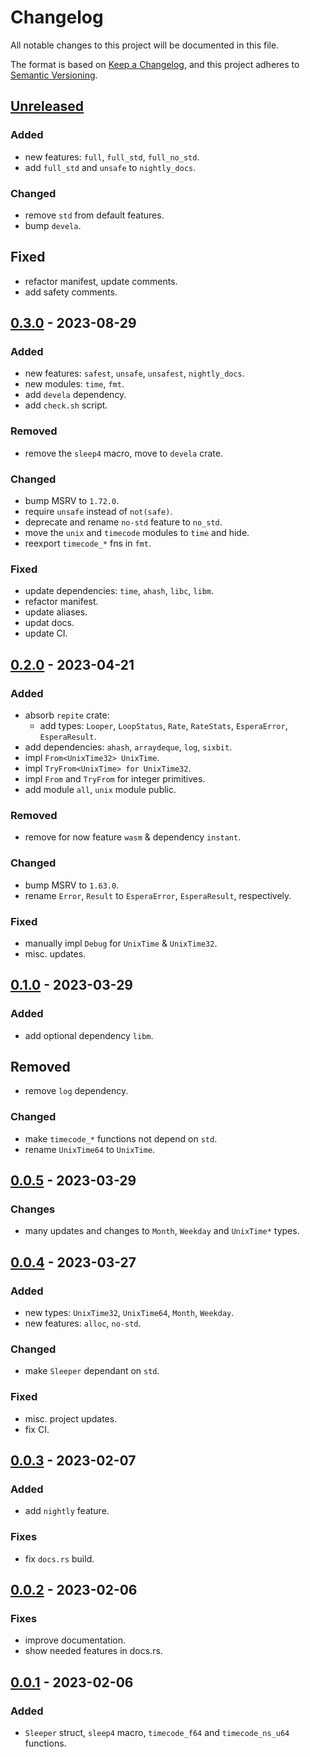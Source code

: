 # Changelog

All notable changes to this project will be documented in this file.

The format is based on [Keep a Changelog], and this project adheres to
[Semantic Versioning].

## [Unreleased]

### Added
- new features: `full`, `full_std`, `full_no_std`.
- add `full_std` and `unsafe` to `nightly_docs`.

### Changed
- remove `std` from default features.
- bump `devela`.

## Fixed
- refactor manifest, update comments.
- add safety comments.

## [0.3.0] - 2023-08-29

### Added
- new features: `safest`, `unsafe`, `unsafest`, `nightly_docs`.
- new modules: `time`, `fmt`.
- add `devela` dependency.
- add `check.sh` script.

### Removed
- remove the `sleep4` macro, move to `devela` crate.

### Changed
- bump MSRV to `1.72.0`.
- require `unsafe` instead of `not(safe)`.
- deprecate and rename `no-std` feature to `no_std`.
- move the `unix` and `timecode` modules to `time` and hide.
- reexport `timecode_*` fns in `fmt`.

### Fixed
- update dependencies: `time`, `ahash`, `libc`, `libm`.
- refactor manifest.
- update aliases.
- updat docs.
- update CI.

## [0.2.0] - 2023-04-21

### Added
- absorb `repite` crate:
  - add types: `Looper`, `LoopStatus`, `Rate`, `RateStats`, `EsperaError`, `EsperaResult`.
- add dependencies: `ahash`, `arraydeque`, `log`, `sixbit`.
- impl `From<UnixTime32> UnixTime`.
- impl `TryFrom<UnixTime> for UnixTime32`.
- impl `From` and `TryFrom` for integer primitives.
- add module `all`, `unix` module public.

### Removed
- remove for now feature `wasm` & dependency `instant`.

### Changed
- bump MSRV to `1.63.0`.
- rename `Error`, `Result` to `EsperaError`, `EsperaResult`, respectively.

### Fixed
- manually impl `Debug` for `UnixTime` & `UnixTime32`.
- misc. updates.

## [0.1.0] - 2023-03-29

### Added
- add optional dependency `libm`.

## Removed
- remove `log` dependency.

### Changed
- make `timecode_*` functions not depend on `std`.
- rename `UnixTime64` to `UnixTime`.

## [0.0.5] - 2023-03-29

### Changes
- many updates and changes to `Month`, `Weekday` and `UnixTime*` types.

## [0.0.4] - 2023-03-27

### Added
- new types: `UnixTime32`, `UnixTime64`, `Month`, `Weekday`.
- new features: `alloc`, `no-std`.

### Changed
- make `Sleeper` dependant on `std`.

### Fixed
- misc. project updates.
- fix CI.

## [0.0.3] - 2023-02-07

### Added
- add `nightly` feature.

### Fixes
- fix `docs.rs` build.

## [0.0.2] - 2023-02-06

### Fixes
- improve documentation.
- show needed features in docs.rs.

## [0.0.1] - 2023-02-06

### Added
- `Sleeper` struct, `sleep4` macro, `timecode_f64` and `timecode_ns_u64` functions.


[unreleased]: https://github.com/andamira/espera/compare/v0.3.0...HEAD
[0.3.0]: https://github.com/andamira/espera/releases/tag/v0.3.0
[0.2.0]: https://github.com/andamira/espera/releases/tag/v0.2.0
[0.2.0]: https://github.com/andamira/espera/releases/tag/v0.2.0
[0.1.0]: https://github.com/andamira/espera/releases/tag/v0.1.0
[0.0.5]: https://github.com/andamira/espera/releases/tag/v0.0.5
[0.0.4]: https://github.com/andamira/espera/releases/tag/v0.0.4
[0.0.3]: https://github.com/andamira/espera/releases/tag/v0.0.3
[0.0.2]: https://github.com/andamira/espera/releases/tag/v0.0.2
[0.0.1]: https://github.com/andamira/espera/releases/tag/v0.0.1

[Keep a Changelog]: https://keepachangelog.com/en/1.0.0/
[Semantic Versioning]: https://semver.org/spec/v2.0.0.html
